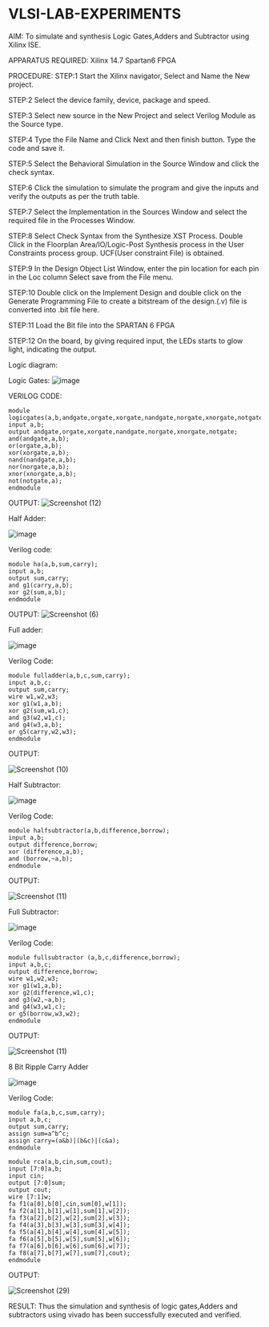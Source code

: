# VLSI-LAB-EXPERIMENTS
 
AIM: To simulate and synthesis Logic Gates,Adders and Subtractor using Xilinx ISE.

APPARATUS REQUIRED: Xilinx 14.7 Spartan6 FPGA

PROCEDURE:
STEP:1 Start the Xilinx navigator, Select and Name the New project.

STEP:2 Select the device family, device, package and speed.

STEP:3 Select new source in the New Project and select Verilog Module as the Source type. 

STEP:4 Type the File Name and Click Next and then finish button. Type the code and save it.

STEP:5 Select the Behavioral Simulation in the Source Window and click the check syntax. 

STEP:6 Click the simulation to simulate the program and give the inputs and verify the outputs as per the truth table. 

STEP:7 Select the Implementation in the Sources Window and select the required file in the Processes Window. 

STEP:8 Select Check Syntax from the Synthesize XST Process. Double Click in the Floorplan Area/IO/Logic-Post Synthesis process in the User Constraints process group. UCF(User constraint File) is obtained. 

STEP:9 In the Design Object List Window, enter the pin location for each pin in the Loc column Select save from the File menu. 

STEP:10 Double click on the Implement Design and double click on the Generate Programming File to create a bitstream of the design.(.v) file is converted into .bit file here. 

STEP:11 Load the Bit file into the SPARTAN 6 FPGA

STEP:12 On the board, by giving required input, the LEDs starts to glow light, indicating the output.

Logic diagram:

Logic Gates:
![image](https://github.com/navaneethans/VLSI-LAB-EXPERIMENTS/assets/6987778/ee17970c-3ac9-4603-881b-88e2825f41a4)

VERILOG CODE:

```
module logicgates(a,b,andgate,orgate,xorgate,nandgate,norgate,xnorgate,notgate);
input a,b;
output andgate,orgate,xorgate,nandgate,norgate,xnorgate,notgate;
and(andgate,a,b);
or(orgate,a,b);
xor(xorgate,a,b);
nand(nandgate,a,b);  
nor(norgate,a,b);
xnor(xnorgate,a,b);
not(notgate,a);
endmodule
```
OUTPUT:
![Screenshot (12)](https://github.com/hemakaruna/VLSI-LAB-EXP-1/assets/160728787/a2c1f67a-cdf5-4756-8e83-105c22fb7615)


Half Adder:

![image](https://github.com/navaneethans/VLSI-LAB-EXPERIMENTS/assets/6987778/0e1ecb96-0c25-4556-832b-aeeedfdfe7b9)

Verilog code:

```
module ha(a,b,sum,carry);
input a,b;
output sum,carry;
and g1(carry,a,b);
xor g2(sum,a,b);
endmodule
```
OUTPUT:
![Screenshot (6)](https://github.com/hemakaruna/VLSI-LAB-EXP-1/assets/160728787/0c4b9df7-59d3-4699-87b7-38daeeadac43)

Full adder:

![image](https://github.com/navaneethans/VLSI-LAB-EXPERIMENTS/assets/6987778/9bb3964c-438f-469d-a3de-c1cca6f323fb)

Verilog Code:
```
module fulladder(a,b,c,sum,carry);
input a,b,c;
output sum,carry;
wire w1,w2,w3;
xor g1(w1,a,b);
xor g2(sum,w1,c);
and g3(w2,w1,c);
and g4(w3,a,b);
or g5(carry,w2,w3);
endmodule
```
OUTPUT:

![Screenshot (10)](https://github.com/hemakaruna/VLSI-LAB-EXP-1/assets/160728787/e56add17-16f6-41aa-a0a6-6eec8fb1cd6d)




Half Subtractor:

![image](https://github.com/navaneethans/VLSI-LAB-EXPERIMENTS/assets/6987778/731470b7-eb4e-49f8-8bb7-2994052a7184)

Verilog Code:

```
module halfsubtractor(a,b,difference,borrow);
input a,b;
output difference,borrow;
xor (difference,a,b);
and (borrow,~a,b);
endmodule
```

OUTPUT:

![Screenshot (11)](https://github.com/hemakaruna/VLSI-LAB-EXP-1/assets/160728787/65839cde-4358-4ab6-a311-07fbe49ad4cd)



Full Subtractor:

![image](https://github.com/navaneethans/VLSI-LAB-EXPERIMENTS/assets/6987778/d66f874b-c1f2-44b3-a035-7149b56430c1)

Verilog Code:
```
module fullsubtractor (a,b,c,difference,borrow);
input a,b,c;
output difference,borrow;
wire w1,w2,w3;
xor g1(w1,a,b);
xor g2(difference,w1,c);
and g3(w2,~a,b);
and g4(w3,w1,c);
or g5(borrow,w3,w2);
endmodule
```
OUTPUT:

![Screenshot (11)](https://github.com/hemakaruna/VLSI-LAB-EXP-1/assets/160728787/65839cde-4358-4ab6-a311-07fbe49ad4cd)



8 Bit Ripple Carry Adder

![image](https://github.com/navaneethans/VLSI-LAB-EXPERIMENTS/assets/6987778/7385a408-40a5-4203-8050-b72818622d79)

Verilog Code:

```
module fa(a,b,c,sum,carry);
input a,b,c;
output sum,carry;
assign sum=a^b^c;
assign carry=(a&b)|(b&c)|(c&a);
endmodule

module rca(a,b,cin,sum,cout);
input [7:0]a,b;
input cin;
output [7:0]sum;
output cout;
wire [7:1]w;
fa f1(a[0],b[0],cin,sum[0],w[1]);
fa f2(a[1],b[1],w[1],sum[1],w[2]);
fa f3(a[2],b[2],w[2],sum[2],w[3]);
fa f4(a[3],b[3],w[3],sum[3],w[4]);
fa f5(a[4],b[4],w[4],sum[4],w[5]);
fa f6(a[5],b[5],w[5],sum[5],w[6]);
fa f7(a[6],b[6],w[6],sum[6],w[7]);
fa f8(a[7],b[7],w[7],sum[7],cout);
endmodule
```
OUTPUT:

![Screenshot (29)](https://github.com/hemakaruna/VLSI-LAB-EXP-1/assets/160728787/57de123f-f93a-4b1c-824c-663d52d5134a)



RESULT:
Thus the simulation and synthesis of logic gates,Adders and subtractors using vivado has been successfully executed and verified.




